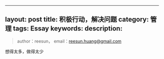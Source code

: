 
---
layout: post
title: 积极行动，解决问题
category: 管理
tags: Essay
keywords:
description: 
---

> author：reesun， email：<reesun.huang@gmail.com>

想得太多，做得太少